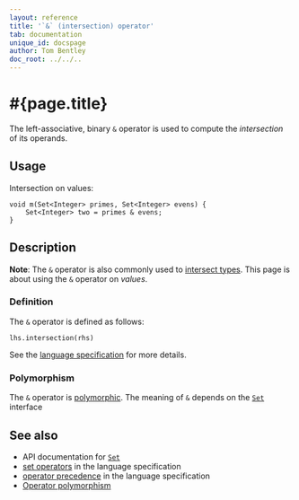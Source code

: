 ```yaml
---
layout: reference
title: '`&` (intersection) operator'
tab: documentation
unique_id: docspage
author: Tom Bentley
doc_root: ../../..
---
```


# #{page.title}

The left-associative, binary `&` operator is used to compute the 
*intersection* of its operands.

## Usage 

Intersection on values:

<!-- check:none -->
    void m(Set<Integer> primes, Set<Integer> evens) {
        Set<Integer> two = primes & evens;
    }

## Description

**Note**: The `&` operator is also commonly used to 
[intersect types](#{page.doc_root}/reference/structure/type#intersection_types). 
This page is about using the `&` operator on *values*.

### Definition

The `&` operator is defined as follows:

<!-- check:none -->
    lhs.intersection(rhs)

See the [language specification](#{site.urls.spec_current}#sets) for 
more details.

### Polymorphism

The `&` operator is [polymorphic](#{page.doc_root}/reference/operator/operator-polymorphism). 
The meaning of `&` depends on the 
[`Set`](#{site.urls.apidoc_current}/interface_Set.html) interface 

## See also

* API documentation for [`Set`](#{site.urls.apidoc_current}/interface_Set.html)
* [set operators](#{site.urls.spec_current}#sets) in the 
  language specification
* [operator precedence](#{site.urls.spec_current}#operatorprecedence) in the 
  language specification
* [Operator polymorphism](#{page.doc_root}/tour/language-module/#operator_polymorphism) 

